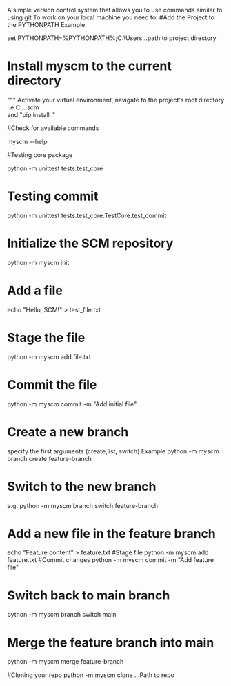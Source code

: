 A simple version  control system that allows you to use commands similar to using git
To work on your local machine you need to:
#Add the Project to the PYTHONPATH
 Example

set PYTHONPATH=%PYTHONPATH%;C:\Users\...path to project directory
# Install myscm to the current directory
"""
Activate your virtual environment,
navigate to the project's root directory i.e C\:...scm\
 and "pip install ."

#Check for available commands

myscm --help


#Testing core package

python -m unittest tests.test_core

# Testing commit

python -m unittest tests.test_core.TestCore.test_commit

# Initialize the SCM repository
python -m myscm init

# Add a file
echo "Hello, SCM!" > test_file.txt

# Stage the file
python -m myscm add file.txt

# Commit the file
python -m myscm commit -m "Add initial file"

# Create a new branch
specify the first arguments (create,list, switch)
Example
python -m myscm branch create feature-branch

# Switch to the new branch 
e.g.
python -m myscm branch switch feature-branch

# Add a new file in the feature branch
echo "Feature content" > feature.txt
#Stage file
python -m myscm add feature.txt
#Commit changes
python -m myscm commit -m "Add feature file"

# Switch back to main branch
python -m myscm branch switch main

# Merge the feature branch into main
python -m myscm merge feature-branch

#Cloning your repo
python -m myscm clone ...Path to repo


